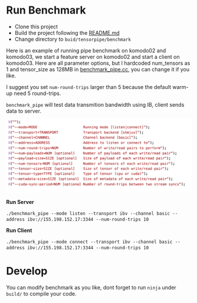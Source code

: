 # Run Benchmark

- Clone this project
- Build the project following the [README.md](./README.md)
- Change directory to `buid/tensorpipe/benchmark`


Here is an example of running pipe benchmark on komodo02 and komodo03, we start a feature server on komodo02 and start a client on komodo03. Here are all parameter options, but I hardcoded num_tensors as 1 and tensor_size as 128MB in [benchmark_pipe.cc](tensorpipe/benchmark/benchmark_pipe.cc), you can change it if you like.

I suggest you set `num-round-trips` larger than 5 because the default warm-up need 5 round-trips.

`benchmark_pipe` will test data transmition bandwidth using IB, client sends data to server.

![](docs/imgs/pipe_bench_params.png)

**Run Server**

    ./benchmark_pipe --mode listen --transport ibv --channel basic --address ibv://155.198.152.17:3344 --num-round-trips 10

**Run Client**

    ./benchmark_pipe --mode connect --transport ibv --channel basic --address ibv://155.198.152.17:3344 --num-round-trips 10


# Develop
You can modify benchmark as you like, dont forget to run `ninja` under `build/` to compile your code. 
